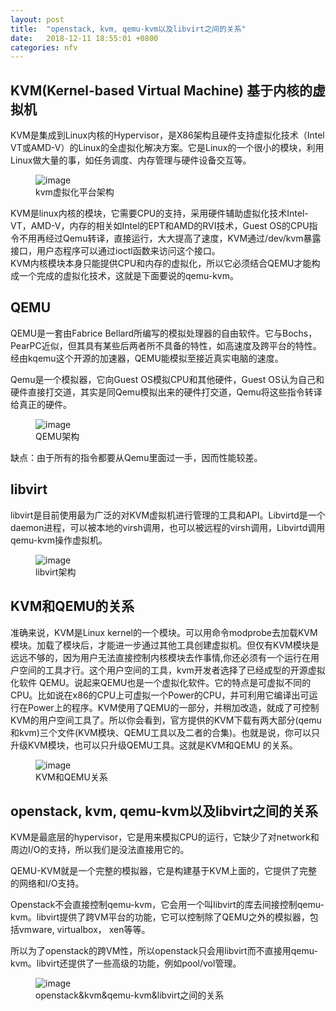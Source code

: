 ```yaml
---
layout: post
title:  "openstack, kvm, qemu-kvm以及libvirt之间的关系"
date:   2018-12-11 18:55:01 +0800
categories: nfv
---
```

## KVM(Kernel-based Virtual Machine) 基于内核的虚拟机
KVM是集成到Linux内核的Hypervisor，是X86架构且硬件支持虚拟化技术（Intel VT或AMD-V）的Linux的全虚拟化解决方案。它是Linux的一个很小的模块，利用Linux做大量的事，如任务调度、内存管理与硬件设备交互等。

<figure>
    <img src="{{ site.baseurl }}/images/kvm虚拟化平台架构.jpg" alt="image">
    <figcaption>
        kvm虚拟化平台架构
    </figcaption>
</figure>

 KVM是linux内核的模块，它需要CPU的支持，采用硬件辅助虚拟化技术Intel-VT，AMD-V，内存的相关如Intel的EPT和AMD的RVI技术，Guest OS的CPU指令不用再经过Qemu转译，直接运行，大大提高了速度，KVM通过/dev/kvm暴露接口，用户态程序可以通过ioctl函数来访问这个接口。  
 KVM内核模块本身只能提供CPU和内存的虚拟化，所以它必须结合QEMU才能构成一个完成的虚拟化技术，这就是下面要说的qemu-kvm。
 
## QEMU
QEMU是一套由Fabrice Bellard所编写的模拟处理器的自由软件。它与Bochs，PearPC近似，但其具有某些后两者所不具备的特性，如高速度及跨平台的特性。经由kqemu这个开源的加速器，QEMU能模拟至接近真实电脑的速度。
 
Qemu是一个模拟器，它向Guest OS模拟CPU和其他硬件，Guest OS认为自己和硬件直接打交道，其实是同Qemu模拟出来的硬件打交道，Qemu将这些指令转译给真正的硬件。

<figure>
    <img src="{{ site.baseurl }}/images/qemu.jpg" alt="image">
    <figcaption>
        QEMU架构
    </figcaption>
</figure>

缺点：由于所有的指令都要从Qemu里面过一手，因而性能较差。

## libvirt
libvirt是目前使用最为广泛的对KVM虚拟机进行管理的工具和API。Libvirtd是一个daemon进程，可以被本地的virsh调用，也可以被远程的virsh调用，Libvirtd调用qemu-kvm操作虚拟机。

<figure>
    <img src="{{ site.baseurl }}/images/libvirt.jpg" alt="image">
    <figcaption>
        libvirt架构
    </figcaption>
</figure> 

## KVM和QEMU的关系 
准确来说，KVM是Linux kernel的一个模块。可以用命令modprobe去加载KVM模块。加载了模块后，才能进一步通过其他工具创建虚拟机。但仅有KVM模块是 远远不够的，因为用户无法直接控制内核模块去作事情,你还必须有一个运行在用户空间的工具才行。这个用户空间的工具，kvm开发者选择了已经成型的开源虚拟化软件 QEMU。说起来QEMU也是一个虚拟化软件。它的特点是可虚拟不同的CPU。比如说在x86的CPU上可虚拟一个Power的CPU，并可利用它编译出可运行在Power上的程序。KVM使用了QEMU的一部分，并稍加改造，就成了可控制KVM的用户空间工具了。所以你会看到，官方提供的KVM下载有两大部分(qemu和kvm)三个文件(KVM模块、QEMU工具以及二者的合集)。也就是说，你可以只升级KVM模块，也可以只升级QEMU工具。这就是KVM和QEMU 的关系。

<figure>
    <img src="{{ site.baseurl }}/images/KVM和QEMU关系.png" alt="image">
    <figcaption>
        KVM和QEMU关系
    </figcaption>
</figure> 

## openstack, kvm, qemu-kvm以及libvirt之间的关系

KVM是最底层的hypervisor，它是用来模拟CPU的运行，它缺少了对network和周边I/O的支持，所以我们是没法直接用它的。

QEMU-KVM就是一个完整的模拟器，它是构建基于KVM上面的，它提供了完整的网络和I/O支持。

Openstack不会直接控制qemu-kvm，它会用一个叫libvirt的库去间接控制qemu-kvm。libvirt提供了跨VM平台的功能，它可以控制除了QEMU之外的模拟器，包括vmware, virtualbox， xen等等。

所以为了openstack的跨VM性，所以openstack只会用libvirt而不直接用qemu-kvm。libvirt还提供了一些高级的功能，例如pool/vol管理。

<figure>
    <img src="{{ site.baseurl }}/images/openstack&kvm&qemu-kvm&libvirt之间的关系.png" alt="image">
    <figcaption>
        openstack&kvm&qemu-kvm&libvirt之间的关系
    </figcaption>
</figure> 